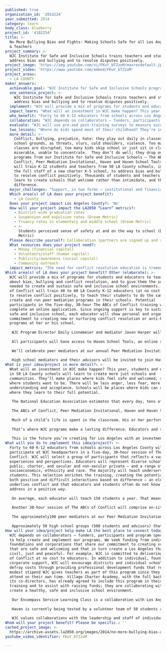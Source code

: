 ```yaml
---
published: true
organization_id: '2014224'
year_submitted: 2014
category: learn
body_class: blueberry
project_id: '4102254'
title: >-
  No More Bullying Bias and Fights: Making Schools Safe for all Los Angeles Kids
  & Teachers
project_summary: >-
  WJC Institute for Safe and Inclusive Schools trains teachers and students to
  address bias and bullying and to resolve disputes positively.
project_image: 'https://img.youtube.com/vi/FKuY_bTZzoM/maxresdefault.jpg'
project_video: 'https://www.youtube.com/embed/FKuY_bTZzoM'
project_areas:
  - LA COUNTY
maker_answers:
  achievable_goal: "WJC Institute for Safe and Inclusive Schools programs, The ABCs of Conflict, Peer Mediation Invitational, Haven and Haven School Tools, are already underway. We look forward to welcoming new participants over the next 12 months and to building and unveiling exciting new aspects of these programs.\r\n\r\nThe ABCs of Conflict and Peer Mediation Invitational are “tried and true” programs – each with a several year history and with sessions scheduled for 2015. Our two newest programs, Haven social network and Haven School Tools, are in development with seed funding in place and plans for their implementation in 2015.\r\n\r\n\t\tSome students are already working to make their high school a place where kids want to be. They’re peer mediators or members of a gay-straight alliance or a school club that fights bias and bullying. But they want to be part of a larger community. That’s why we created Haven social network – havensocialnetwork.org. \r\n\r\n\t\tHaven is a mix of graphic art, videos designed by teens (some funny, some hard-hitting, all informative), articles and conversations and interactive learning about conflict resolution, anti-bias and anti-bullying. It’s a site where students can talk with other teens and adult advisers about what’s working or not, and where they can learn more.\r\nFifty beta testers (students and educators) from Los Angeles County High School for the Arts, Social Justice Schools: Global Issues Academy and University High School are at work assessing Haven before WJC launches with widespread outreach to LA County schools in 2015. The testers are evaluating content and technology to make sure Haven is user-friendly and empowers teens to create better schools by giving them the community, information and support they want and need. \r\n\r\nThese testers, along with alumni of The ABCs of Conflict, school advisers and mediators from prior Peer Mediation Invitational events, and individuals who are not involved in formal education but who are invested in safe and inclusive schools, will soon start to \"test drive\" Haven School Tools, our online resource for educators and the public about conflict resolution and bullying and bias-prevention. We will refine the site based on their feedback. In 2015, we will reach out broadly to schools and communities throughout LA County to invite them to use this vital resource and to take part in creating safer and more just schools and communities."
  one_sentence_project: >-
    WJC Institute for Safe and Inclusive Schools trains teachers and students to
    address bias and bullying and to resolve disputes positively.
  implement: "WJC will provide a mix of programs for students and educators to teach them about bias, bullying and conflict resolution, and to give them the support needed to create and sustain safe and inclusive school environments. The ABCs of Conflict will train 40 to 60 LA County K-12 educators (at no cost to them) to resolve conflict positively, to teach their students to do the same, and to create and run peer mediation programs in their schools. Potential participants in the five-day, 30-hour The ABCs of Conflict training will complete an online application. Since ongoing support is key to sustaining a safe and inclusive school, each educator will show personal and organizational commitment to creating new or nurturing conflict resolution or anti-bias programs at her or his school. \r\n\t \r\n\tWJC Program Director Emily Linnemeier and mediator Jason Harper will conduct Days 1-3: the basics of conflict; understanding and dealing with conflict positively; and the role of culture, identity and power in conflict. Educators will learn to use mediation and arbitration to solve conflicts; they’ll learn to set up a peer mediation program. WJC Associate Executive Director Lori Nelson and student actors from our Encompass Service Learning Class at Los Angeles County High School for the Arts will focus on bias and the educator’s role in bullying prevention and intervention on Day 4. Restorative Justice specialist Schoene Mahmood will conclude the training. \r\n\r\n\tAll participants will have access to Haven School Tools, an online source of information and lessons about conflict resolution, bias and bullying. The site also has talking points and videos that show the need, efficacy, and value of these programs. These materials help teachers gain support from administrators to work on creating a safe and welcoming climate.\r\n\r\n\tWe’ll celebrate peer mediators at our annual Peer Mediation Invitational where elementary, middle and high school students can sharpen their skills in mock mediations, receive coaching and talk with peer mediators from other schools in LA County.\r\n\r\n\tHigh school mediators and their advisors will be invited to join Haven, our social network for students who are members of organizations (peer mediation groups, anti-bullying clubs, gay-straight alliances) working to make their schools safer and more inclusive. Haven gives these teens 24/7 access to videos, interactive training modules about conflict resolution and prejudice reduction,and forums."
  impact_learn: "What will an investment in WJC make happen? This year, students and educators in 50 LA County schools will learn to create more just schools and communities. They’ll make places where kids feel safe and welcomed, schools where students want to be. There will be less anger, less fear, more understanding and acceptance. Schools will be places where kids can achieve, where they learn to their full potential.\r\n\r\n\t\tThe National Education Association estimates that every day, tens of thousands of kids choose to stay home and not go to school. They are frightened, desperately unhappy. To these students, school is a place where they are not safe, where they are not wanted. It’s not a place to learn. They don’t do well, they act out, get suspended and fall behind academically and emotionally. Then they drop out...or they stay, miserable and distracted, never achieving their full potential. Instead, let’s make school a place to learn!\r\n\r\n\t\tThe ABCs of Conflict, Peer Mediation Invitational, Haven and Haven School Tools teach kids, teens and adults to change the ways they think about differences and how they respond to conflict. Those lessons – about solving conflicts collaboratively, that you don’t have to be afraid or hateful of difference – go home. They go into the community.\r\n \r\n\t\tMuch of a child’s life is spent in the classroom. His or her performance there has ramifications far into the future – in terms of socioeconomics, health, happiness. But too often educators and students are unschooled about how to resolve disputes, even small ones that disrupt the learning environment, or how to understand and accept difference and to work against bullying and bias. \r\n\r\n\t\tThat’s where WJC programs make a lasting difference. Educators and students learn about conflict, bullying and bias…how it plays out in class and on campus, how she or he can stop it. Some teachers even start student-run mediation programs. Teens working to make their schools safe and welcoming are supported by peers as part of our social network exclusively for high school students and their advisers. Teachers, students, families – anyone with a stake in resolving conflicts peacefully and making schools safe – have online access to lessons and helpful tips.\r\n\r\n\t\tThis is the future you’re creating for Los Angeles with an investment in WJC as part of LA2050: schools where kids are safe and happy and achieve to their full potential, communities that welcome rather than intimidate."
  who_benefit: "Forty to 60 K-12 educators from schools across Los Angeles County will participate at WJC headquarters in a five-day, 30-hour session of The ABCs of Conflict. WJC will select a group of participants that reflects a variety of experiences and perspectives. Educators will represent diverse school types – public, charter, and secular and non-secular private – and a range of socioeconomics, ethnicity and race. The majority will teach underserved students. This selection enriches the training, creating the potential for both positive and difficult interactions based on difference – an element that underlies conflict and that educators and students often do not know how to address in a positive way.\r\n\r\n\tOn average, each educator will teach 150 students a year. That means that the 40-60 educators trained in The ABCs of Conflict – in solving disputes positively and working against bias and bullying – will directly and positively affect 9000 students. In turn, these students will have better interactions with countless others at school and beyond.\r\n\r\n\tAnother 30-hour session of The ABCs of Conflict will comprise on-site training for the full 15-member staff of LAUSD K-5 Village Charter Academy in Canoga Park. The Academy is opening in August 2014. The school’s co-directors have invited WJC to help create, from day one, a culture of inclusion and safety. The Academy will enroll up to 250 students, the majority being English learners from underserved populations. 30-40 4th and 5th graders will be trained as peer mediators. Again, they will positively affect family, friends and community.\r\n\t\r\n\tThe approximately100 peer mediators at our Peer Mediation Invitational attend elementary, middle and high schools throughout Los Angeles County. WJC will invite current and former participants of The ABCs of Conflict to send their student mediators to the event, and will also invite students from any LA County peer mediation program. In addition, dozens of adult mediators, educators and judges and lawyers from the WJC Board volunteer to coach, mediate and present.\r\n\r\n\tApproximately 50 high school groups (500 students and advisors) that are addressing bullying, prejudice or violence issues will join Haven social network next year. Additionally, more than 1000 teachers, parents, students, grandparents –anyone interested in understanding conflict resolution, bias and bullying and what an individual can do – will use Haven School Tools."
  collaboration: "WJC depends on collaborators – funders, participants and program specialists – to help create and implement our programs. We seek funding from individuals, foundations and corporations that share our commitment to creating schools that are safe and welcoming and that in turn create a Los Angeles that is more civil, just and peaceful.  For example, WJC is committed to delivering The ABCs of Conflict at no cost to educators. In addition to individual, foundation and corporate support, WJC will encourage districts and individual schools to help defray costs through providing professional development funds that replace the modest stipend WJC gives teachers as part of this program since they typically attend on their own time. Village Charter Academy, with the full backing of its co-directors, has already agreed to include this program in their teacher training and to assist with raising funds; they are collaborating with us to create a healthy, safe and inclusive school environment.\r\n\r\n\tOur Encompass Service Learning Class is a collaboration with Los Angeles County High School for the Arts (LACHSA). Student actors and artists from LACHSA demonstrate the impact of homophobia, racial bias and bullying on the classroom; they work in our Peer Mediation Invitational; Creating Bias-Free Classrooms; Haven and Haven School Tools programs.\r\n\r\n\tHaven is currently being tested by a volunteer team of 50 students and educators from LACHSA, Social Justice Schools: Global Issues Academy and University High School. They test the site and report needed fixes to the program consultant who is creating the site structure. The testers also evaluate content and technology to ensure that WJC is creating a user-friendly and youth-empowering product that addresses the needs of high school students committed to creating better schools.\r\n\r\n\tWJC values collaborations with the leadership and staff of individual schools. A single educator cannot create and/or sustain a safe and inclusive school; administrators and other school staff members must also support conflict resolution as a way to create a school climate that promotes learning. We look for this collaboration as we implement each program: educators who have the support of their administration to start an anti-bully or anti-bias or peer mediation program; a principal’s validation that students and advisers from his or her school should participate in Haven; a school’s suggestion that parents check out Haven School Tools."
  evaluate: "WJC will use pre-and post-training surveys to measure success. We’ll use quantitative and qualitative data about our programs. We’ll also use publicly available data about truancy, suspension and expulsion rates for LA County and for individual schools that we are working with.\r\n\r\n\tSpecifically, we’ll measure how well the 40-60 LA County K-12 educators who participated in The ABCs of Conflict understand how to create classes and schools that are safer and more inclusive. Following the training, are they more confident and better prepared to resolve conflict positively? Are they ready to establish conflict resolution or peer mediation programs? Why or why not?  What tools and/or confidence do they need? \r\n\r\n\tWe’ll measure the same criteria for the Village Charter Academy staff who participated in The ABCs of Conflict. We’ll also track whether and how successfully the staff and co-directors have trained students in conflict resolution and peer mediation. Is the training helping create a culture of inclusion for the entire school?\r\n\r\n\tSuccess will be evident by the number of peer mediation or conflict education programs that participants start or continue. Are educators using Haven School Tools? Is this online resource helping them with their existing or new peer mediation program? Did it help convince a principal that a conflict resolution program or club would be a good addition to the school? Are educators suggesting that students and parents use Haven School Tools?  If so, do they know if students and parents are using it and if they find it useful?\r\n\r\n\tHow many students participate in the Peer Mediation Invitational? How many are part of a program started by an alum of The ABCs of Conflict? Did the Invitational teach new skills or reinforce skills? Did the student learn from or enjoy meeting mediators from other schools?\r\n\r\n\tTraffic to Haven social network and Haven School Tools will be measured and analyzed. For Haven, we will also track the number of registered users, the amount of activities participants engage in and posts that are made while signed onto the social network. An important tool will include periodic online surveys to gauge impact on learning. Success will be measured by the completion of a learning module and an increasing number of students (1,500 by June 30, 2015) registering and engaging in Haven activities, including forums, postings and discussion groups."
  two_lessons: "Where do kids spend most of their childhood? They’re in school, in class with a teacher and other students. Conflicts are inevitable; they are expected. But resolving disputes, even small ones, isn’t always easy...or even taught. Instead schools are often frightening, hostile places where discipline is counter-productive. Earlier this year, U.S. Education Secretary Arne Duncan spoke about the impact of widespread use of suspensions – which are disproportionately given to minority students:  “...that the school-to-prison pipeline appears to start as early as 4-year-olds, before kindergarten, should absolutely horrify us.” \r\n\r\n\tTime out of the classroom or time in a disruptive classroom does not lead to learning. But schools with teachers and students who know how to collaboratively resolve disputes and who have a shared sense of responsibility for the school culture, have more time for instruction and for productive learning and that enable students to achieve their full potential. The ABCs of Conflict trains educators who in turn teach their students. This model ensures that current students develop conflict resolution skills and that future classes of students will also receive these invaluable life-long leadership skills.\r\n\r\n\tA training program is not enough. A school’s culture needs to embrace inclusion and safety. Students working to create safe and inclusive schools need to know that they are part of a larger community, that they have a place where they can turn to peers and adult advisors. That is why WJC created Haven, a social network for high school students who are part of anti-bias, anti-bullying and peer mediation groups.\r\n\r\n\tEducators also need support, especially from administrators and others who guide the school’s budget and direction. Too many teachers quit teaching – 40-50% don’t last five years, especially in low-performing schools – in large part because they’re not supported. Educators told us they also needed easily accessible and high quality training materials and information about conflict resolution, bullying and bias. They needed information and strategies that would better enable them to garner support from their administrators and colleagues for the work their clubs and classes do to make their school climates feel more positive for students. That is why we developed Haven School Tools and will make it available to anyone who wants to learn to make our schools places where students and teachers want to be and can succeed."
  more_detail: >-
    Conflict, bullying, prejudice, hate: they play out daily in classes and on
    school grounds, as threats, slurs, cold shoulders, violence. Too many
    classes are disrupted; too many kids skip school or just sit in class,
    miserable, unable to concentrate.  They don’t do well; they drop out. Using
    programs from our Institute for Safe and Inclusive Schools – The ABCs of
    Conflict, Peer Mediation Invitational, Haven and Haven School Tools – WJC
    will train K-12 students and teachers from 50 LA County schools, including
    the full staff of a new charter K-5 school, to address bias and bullying and
    to resolve conflict positively. Thousands of students and teachers will
    learn to create schools that welcome rather than intimidate, and that value
    difference.
  major_challenges: "Support, in two forms – institutional and financial – is a challenge WJC faces in creating safe and inclusive schools in Los Angeles County. It’s a challenge we will meet. The rewards of doing so will be tremendous for all of us in LA County.\r\n\r\n\tCreating schools that are safe and welcoming is hard work. Students and educators need ongoing support – in their schools and in the community. That’s why, when we select participants from among the many applicants for The ABCs of Conflict (so many that we have to keep a waiting list), we look for educators who want to create a peer mediation program or integrate conflict resolution education into their schools. We see if they have buy-in from their principal and if their colleagues support their efforts. \r\n\r\nHaven, our social network for teens, is limited to high school students and their advisers who are part of groups working to make their schools safer and more inclusive. To ensure that the school supports their work, we require the principal or school director to agree their staff and students can join Haven. \r\n\r\nWJC programs provide ongoing support with information, lessons and follow-up. That programmatic support, coupled with support within a school, make it possible to create and sustain a school-wide culture of inclusion and safety.\r\n\r\nFunding these programs is also challenge. But it is an investment that will yield valuable returns. Although educator participants in The ABCs of Conflict earn Continuing Education Credits or an LAUSD Salary Point with multicultural credit, most employers do not pay for the educators’ participation. WJC does not charge educators to participate in the program, and tries to provide a modest stipend to teachers who participate on their own time. The value of educators trained in conflict resolution is tremendous. That value is multiplied when they teach their students to resolve conflicts collaboratively. Funding a social network for students and an online resource for educators and the public will also pay off – today and into the future.\r\n\r\nWith training and support, conflicts in the classroom and on campus decrease. Fewer students are suspended. When students feel safer and more welcomed at school, they learn more. They stay in school. Funding The ABCs of Conflict, Haven and Haven School Tools is a necessity. With more funding, WJC can reach even more educators and students. It’s a challenge for WJC. It’s an opportunity for LA2050 and for other donors to make an impact."
  Which area(s) of LA does your project benefit?:
    - LA County
  Does your project impact Los Angeles County?: 'No'
  How will your project impact the LA2050 “Learn” metrics?:
    - District-wide graduation rates
    - Suspension and expulsion rates (Dream Metric)
    - Truancy rates in elementary and middle school (Dream Metric)
    - >-
      Students perceived sense of safety at and on the way to school (Dream
      Metric)
  Please describe yourself: Collaboration (partners are signed up and ready to hit the ground running!)
  What resources does your project need?:
    - Money (financial capital)
    - Volunteers/staff (human capital)
    - Publicity/awareness (social capital)
    - Community outreach
  impact_metrics: "The need for conflict resolution education is tremendous, especially on school campuses. A 2011 survey found that 29% of Los Angeles high school students were involved in at least one physical fight (nearly half of those fights were on school grounds) in the past year. Nearly 8% of students reported missing at least one day out of the last 30 because they felt unsafe at or on the way to school. \r\n\r\n\tSuspensions are not the answer to creating a safer and more welcoming school environment. Suspended students are more likely to repeat a grade, drop out and become involved in the juvenile justice system. Suspensions alienate students and work against learning. School districts, like LAUSD and the San Francisco Unified school system, are increasingly turning to alternative solutions. \r\n\r\n\tConflict resolution education, by which students become more knowledgeable about conflict and learn to collaboratively reach solutions to disputes, is a proven method to reduce disruption and create a more positive climate in which students can achieve their full potential. But skills must also be reinforced and supported by student peers and school administrators.\r\n\r\n\tThe ABCs of Conflict will reduce and often prevent conflict and will also present alternatives to suspension. Students will have more time in school. And with a safer and more welcoming school environment, other students will choose to go to school instead of staying away. There will be less disruption in classes, meaning that more learning can take place and students can achieve their potential. Teachers will be able to focus on helping students learn rather than focusing on disciplining students. \r\n\r\n\tHaven, Haven School Tools and the Peer Mediation Invitational build upon our conflict resolution education. These programs provide ongoing support – for students and advisors working to make their school safe – and also vital information for others who want to understand bias, bullying and conflict and what they can do to help.\r\n\r\n\tClassrooms and schools where students and teachers feel safe and welcomed are places where people can achieve.  Over time, suspensions and truancies will decrease, and graduation rates will rise."
Which area(s) of LA does your project benefit? Other (elaborate): >-
  WJC will provide a mix of programs for students and educators to teach them
  about bias, bullying and conflict resolution, and to give them the support
  needed to create and sustain safe and inclusive school environments. The ABCs
  of Conflict will train 40 to 60 LA County K-12 educators (at no cost to them)
  to resolve conflict positively, to teach their students to do the same, and to
  create and run peer mediation programs in their schools. Potential
  participants in the five-day, 30-hour The ABCs of Conflict training will
  complete an online application. Since ongoing support is key to sustaining a
  safe and inclusive school, each educator will show personal and organizational
  commitment to creating new or nurturing conflict resolution or anti-bias
  programs at her or his school. 
   
   WJC Program Director Emily Linnemeier and mediator Jason Harper will conduct Days 1-3: the basics of conflict; understanding and dealing with conflict positively; and the role of culture, identity and power in conflict. Educators will learn to use mediation and arbitration to solve conflicts; they’ll learn to set up a peer mediation program. WJC Associate Executive Director Lori Nelson and student actors from our Encompass Service Learning Class at Los Angeles County High School for the Arts will focus on bias and the educator’s role in bullying prevention and intervention on Day 4. Restorative Justice specialist Schoene Mahmood will conclude the training. 
   
   All participants will have access to Haven School Tools, an online source of information and lessons about conflict resolution, bias and bullying. The site also has talking points and videos that show the need, efficacy, and value of these programs. These materials help teachers gain support from administrators to work on creating a safe and welcoming climate.
   
   We’ll celebrate peer mediators at our annual Peer Mediation Invitational where elementary, middle and high school students can sharpen their skills in mock mediations, receive coaching and talk with peer mediators from other schools in LA County.
   
   High school mediators and their advisors will be invited to join Haven, our social network for students who are members of organizations (peer mediation groups, anti-bullying clubs, gay-straight alliances) working to make their schools safer and more inclusive. Haven gives these teens 24/7 access to videos, interactive training modules about conflict resolution and prejudice reduction,and forums.
What is your idea/project in more detail?: >-
  What will an investment in WJC make happen? This year, students and educators
  in 50 LA County schools will learn to create more just schools and
  communities. They’ll make places where kids feel safe and welcomed, schools
  where students want to be. There will be less anger, less fear, more
  understanding and acceptance. Schools will be places where kids can achieve,
  where they learn to their full potential.
   
   The National Education Association estimates that every day, tens of thousands of kids choose to stay home and not go to school. They are frightened, desperately unhappy. To these students, school is a place where they are not safe, where they are not wanted. It’s not a place to learn. They don’t do well, they act out, get suspended and fall behind academically and emotionally. Then they drop out...or they stay, miserable and distracted, never achieving their full potential. Instead, let’s make school a place to learn!
   
   The ABCs of Conflict, Peer Mediation Invitational, Haven and Haven School Tools teach kids, teens and adults to change the ways they think about differences and how they respond to conflict. Those lessons – about solving conflicts collaboratively, that you don’t have to be afraid or hateful of difference – go home. They go into the community.
    
   Much of a child’s life is spent in the classroom. His or her performance there has ramifications far into the future – in terms of socioeconomics, health, happiness. But too often educators and students are unschooled about how to resolve disputes, even small ones that disrupt the learning environment, or how to understand and accept difference and to work against bullying and bias. 
   
   That’s where WJC programs make a lasting difference. Educators and students learn about conflict, bullying and bias…how it plays out in class and on campus, how she or he can stop it. Some teachers even start student-run mediation programs. Teens working to make their schools safe and welcoming are supported by peers as part of our social network exclusively for high school students and their advisers. Teachers, students, families – anyone with a stake in resolving conflicts peacefully and making schools safe – have online access to lessons and helpful tips.
   
   This is the future you’re creating for Los Angeles with an investment in WJC as part of LA2050: schools where kids are safe and happy and achieve to their full potential, communities that welcome rather than intimidate.
What will you do to implement this idea/project?: >-
  Forty to 60 K-12 educators from schools across Los Angeles County will
  participate at WJC headquarters in a five-day, 30-hour session of The ABCs of
  Conflict. WJC will select a group of participants that reflects a variety of
  experiences and perspectives. Educators will represent diverse school types –
  public, charter, and secular and non-secular private – and a range of
  socioeconomics, ethnicity and race. The majority will teach underserved
  students. This selection enriches the training, creating the potential for
  both positive and difficult interactions based on difference – an element that
  underlies conflict and that educators and students often do not know how to
  address in a positive way.
   
   On average, each educator will teach 150 students a year. That means that the 40-60 educators trained in The ABCs of Conflict – in solving disputes positively and working against bias and bullying – will directly and positively affect 9000 students. In turn, these students will have better interactions with countless others at school and beyond.
   
   Another 30-hour session of The ABCs of Conflict will comprise on-site training for the full 15-member staff of LAUSD K-5 Village Charter Academy in Canoga Park. The Academy is opening in August 2014. The school’s co-directors have invited WJC to help create, from day one, a culture of inclusion and safety. The Academy will enroll up to 250 students, the majority being English learners from underserved populations. 30-40 4th and 5th graders will be trained as peer mediators. Again, they will positively affect family, friends and community.
   
   The approximately100 peer mediators at our Peer Mediation Invitational attend elementary, middle and high schools throughout Los Angeles County. WJC will invite current and former participants of The ABCs of Conflict to send their student mediators to the event, and will also invite students from any LA County peer mediation program. In addition, dozens of adult mediators, educators and judges and lawyers from the WJC Board volunteer to coach, mediate and present.
   
   Approximately 50 high school groups (500 students and advisors) that are addressing bullying, prejudice or violence issues will join Haven social network next year. Additionally, more than 1000 teachers, parents, students, grandparents –anyone interested in understanding conflict resolution, bias and bullying and what an individual can do – will use Haven School Tools.
How will your idea/project help make LA the best place to connect today? In LA2050?: >-
  WJC depends on collaborators – funders, participants and program specialists –
  to help create and implement our programs. We seek funding from individuals,
  foundations and corporations that share our commitment to creating schools
  that are safe and welcoming and that in turn create a Los Angeles that is more
  civil, just and peaceful. For example, WJC is committed to delivering The ABCs
  of Conflict at no cost to educators. In addition to individual, foundation and
  corporate support, WJC will encourage districts and individual schools to help
  defray costs through providing professional development funds that replace the
  modest stipend WJC gives teachers as part of this program since they typically
  attend on their own time. Village Charter Academy, with the full backing of
  its co-directors, has already agreed to include this program in their teacher
  training and to assist with raising funds; they are collaborating with us to
  create a healthy, safe and inclusive school environment.
   
   Our Encompass Service Learning Class is a collaboration with Los Angeles County High School for the Arts (LACHSA). Student actors and artists from LACHSA demonstrate the impact of homophobia, racial bias and bullying on the classroom; they work in our Peer Mediation Invitational; Creating Bias-Free Classrooms; Haven and Haven School Tools programs.
   
   Haven is currently being tested by a volunteer team of 50 students and educators from LACHSA, Social Justice Schools: Global Issues Academy and University High School. They test the site and report needed fixes to the program consultant who is creating the site structure. The testers also evaluate content and technology to ensure that WJC is creating a user-friendly and youth-empowering product that addresses the needs of high school students committed to creating better schools.
   
   WJC values collaborations with the leadership and staff of individual schools. A single educator cannot create and/or sustain a safe and inclusive school; administrators and other school staff members must also support conflict resolution as a way to create a school climate that promotes learning. We look for this collaboration as we implement each program: educators who have the support of their administration to start an anti-bully or anti-bias or peer mediation program; a principal’s validation that students and advisers from his or her school should participate in Haven; a school’s suggestion that parents check out Haven School Tools.
Whom will your project benefit? Please be specific.: ''
cached_project_image: >-
  https://archive-assets.la2050.org/images/2014/no-more-bullying-bias-and-fights-making-schools-safe-for-all-los-angeles-kids-teachers/img.youtube.com/vi/FKuY_bTZzoM/maxresdefault.jpg
youtube_video_identifier: FKuY_bTZzoM

---
```


